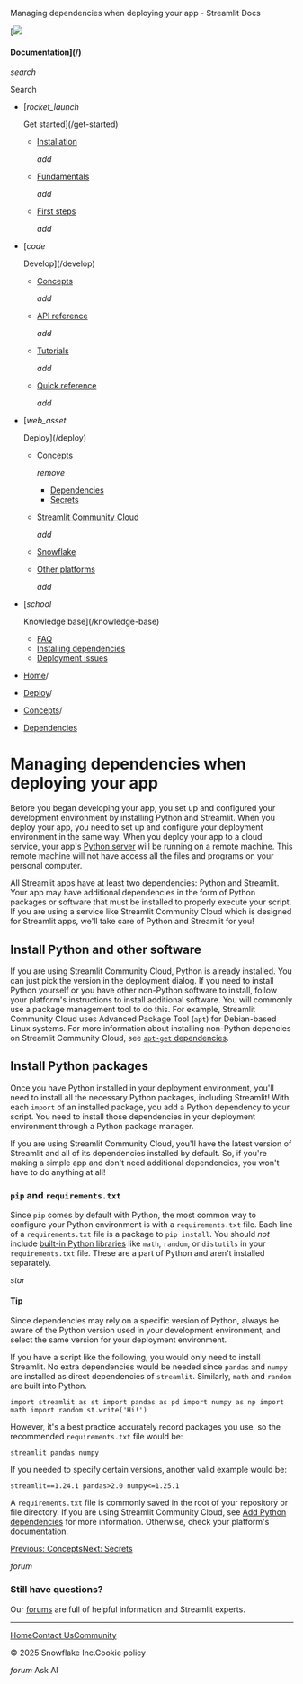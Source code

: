 ﻿Managing dependencies when deploying your app - Streamlit Docs

[![](/logo.svg)

#### Documentation](/)

*search*

Search

* [*rocket\_launch*

  Get started](/get-started)
  + [Installation](/get-started/installation)

    *add*
  + [Fundamentals](/get-started/fundamentals)

    *add*
  + [First steps](/get-started/tutorials)

    *add*
* [*code*

  Develop](/develop)
  + [Concepts](/develop/concepts)

    *add*
  + [API reference](/develop/api-reference)

    *add*
  + [Tutorials](/develop/tutorials)

    *add*
  + [Quick reference](/develop/quick-reference)

    *add*
* [*web\_asset*

  Deploy](/deploy)
  + [Concepts](/deploy/concepts)

    *remove*

    - [Dependencies](/deploy/concepts/dependencies)
    - [Secrets](/deploy/concepts/secrets)
  + [Streamlit Community Cloud](/deploy/streamlit-community-cloud)

    *add*
  + [Snowflake](/deploy/snowflake)
  + [Other platforms](/deploy/tutorials)

    *add*
* [*school*

  Knowledge base](/knowledge-base)
  + [FAQ](/knowledge-base/using-streamlit)
  + [Installing dependencies](/knowledge-base/dependencies)
  + [Deployment issues](/knowledge-base/deploy)

* [Home](/)/
* [Deploy](/deploy)/
* [Concepts](/deploy/concepts)/
* [Dependencies](/deploy/concepts/dependencies)

Managing dependencies when deploying your app
=============================================

Before you began developing your app, you set up and configured your development environment by installing Python and Streamlit. When you deploy your app, you need to set up and configure your deployment environment in the same way. When you deploy your app to a cloud service, your app's [Python server](/develop/concepts/architecture/architecture#python-backend-server) will be running on a remote machine. This remote machine will not have access all the files and programs on your personal computer.

All Streamlit apps have at least two dependencies: Python and Streamlit. Your app may have additional dependencies in the form of Python packages or software that must be installed to properly execute your script. If you are using a service like Streamlit Community Cloud which is designed for Streamlit apps, we'll take care of Python and Streamlit for you!

Install Python and other software
---------------------------------

If you are using Streamlit Community Cloud, Python is already installed. You can just pick the version in the deployment dialog. If you need to install Python yourself or you have other non-Python software to install, follow your platform's instructions to install additional software. You will commonly use a package management tool to do this.
For example, Streamlit Community Cloud uses Advanced Package Tool (`apt`) for Debian-based Linux systems. For more information about installing non-Python depencies on Streamlit Community Cloud, see [`apt-get` dependencies](/deploy/streamlit-community-cloud/deploy-your-app/app-dependencies#apt-get-dependencies).

Install Python packages
-----------------------

Once you have Python installed in your deployment environment, you'll need to install all the necessary Python packages, including Streamlit! With each `import` of an installed package, you add a Python dependency to your script. You need to install those dependencies in your deployment environment through a Python package manager.

If you are using Streamlit Community Cloud, you'll have the latest version of Streamlit and all of its dependencies installed by default. So, if you're making a simple app and don't need additional dependencies, you won't have to do anything at all!

### `pip` and `requirements.txt`

Since `pip` comes by default with Python, the most common way to configure your Python environment is with a `requirements.txt` file. Each line of a `requirements.txt` file is a package to `pip install`. You should *not* include [built-in Python libraries](https://docs.python.org/3/py-modindex.html) like `math`, `random`, or `distutils` in your `requirements.txt` file. These are a part of Python and aren't installed separately.

*star*

#### Tip

Since dependencies may rely on a specific version of Python, always be aware of the Python version used in your development environment, and select the same version for your deployment environment.

If you have a script like the following, you would only need to install Streamlit. No extra dependencies would be needed since `pandas` and `numpy` are installed as direct dependencies of `streamlit`. Similarly, `math` and `random` are built into Python.

`import streamlit as st
import pandas as pd
import numpy as np
import math
import random
st.write('Hi!')`

However, it's a best practice accurately record packages you use, so the recommended `requirements.txt` file would be:

`streamlit
pandas
numpy`

If you needed to specify certain versions, another valid example would be:

`streamlit==1.24.1
pandas>2.0
numpy<=1.25.1`

A `requirements.txt` file is commonly saved in the root of your repository or file directory. If you are using Streamlit Community Cloud, see [Add Python dependencies](/deploy/streamlit-community-cloud/deploy-your-app/app-dependencies#add-python-dependencies) for more information. Otherwise, check your platform's documentation.

[Previous: Concepts](/deploy/concepts)[Next: Secrets](/deploy/concepts/secrets)

*forum*

### Still have questions?

Our [forums](https://discuss.streamlit.io) are full of helpful information and Streamlit experts.

---

[Home](/)[Contact Us](mailto:hello@streamlit.io?subject=Contact%20from%20documentation%20)[Community](https://discuss.streamlit.io)

© 2025 Snowflake Inc.Cookie policy

*forum* Ask AI
